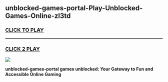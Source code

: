 
## unblocked-games-portal-Play-Unblocked-Games-Online-zl3td
<h3>
<a href="https://premium76.site?title=unblocked-games-portal&ref=24A">CLICK TO PLAY</a></h3>
<hr>

<h3>
<a href="https://premium76.site?title=unblocked-games-portal&ref=24A">CLICK 2 PLAY</a>
  
</h3>

<a href="https://premium76.site?title=unblocked-games-portal&ref=24A"><img src="https://clearcache.store/games.png"></a>


**unblocked-games-portal games unblocked: Your Gateway to Fun and Accessible Online Gaming**
